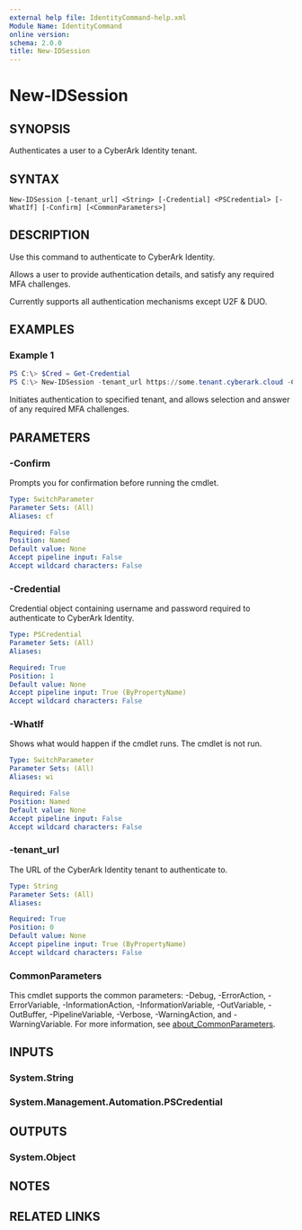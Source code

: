 ```yaml
---
external help file: IdentityCommand-help.xml
Module Name: IdentityCommand
online version:
schema: 2.0.0
title: New-IDSession
---
```


# New-IDSession

## SYNOPSIS
Authenticates a user to a CyberArk Identity tenant.

## SYNTAX

```
New-IDSession [-tenant_url] <String> [-Credential] <PSCredential> [-WhatIf] [-Confirm] [<CommonParameters>]
```

## DESCRIPTION
Use this command to authenticate to CyberArk Identity.

Allows a user to provide authentication details, and satisfy any required MFA challenges.

Currently supports all authentication mechanisms except U2F & DUO.

## EXAMPLES

### Example 1
```powershell
PS C:\> $Cred = Get-Credential
PS C:\> New-IDSession -tenant_url https://some.tenant.cyberark.cloud -Credential $Cred
```

Initiates authentication to specified tenant, and allows selection and answer of any required MFA challenges.

## PARAMETERS

### -Confirm
Prompts you for confirmation before running the cmdlet.

```yaml
Type: SwitchParameter
Parameter Sets: (All)
Aliases: cf

Required: False
Position: Named
Default value: None
Accept pipeline input: False
Accept wildcard characters: False
```

### -Credential
Credential object containing username and password required to authenticate to CyberArk Identity.

```yaml
Type: PSCredential
Parameter Sets: (All)
Aliases:

Required: True
Position: 1
Default value: None
Accept pipeline input: True (ByPropertyName)
Accept wildcard characters: False
```

### -WhatIf
Shows what would happen if the cmdlet runs.
The cmdlet is not run.

```yaml
Type: SwitchParameter
Parameter Sets: (All)
Aliases: wi

Required: False
Position: Named
Default value: None
Accept pipeline input: False
Accept wildcard characters: False
```

### -tenant_url
The URL of the CyberArk Identity tenant to authenticate to.

```yaml
Type: String
Parameter Sets: (All)
Aliases:

Required: True
Position: 0
Default value: None
Accept pipeline input: True (ByPropertyName)
Accept wildcard characters: False
```

### CommonParameters
This cmdlet supports the common parameters: -Debug, -ErrorAction, -ErrorVariable, -InformationAction, -InformationVariable, -OutVariable, -OutBuffer, -PipelineVariable, -Verbose, -WarningAction, and -WarningVariable. For more information, see [about_CommonParameters](http://go.microsoft.com/fwlink/?LinkID=113216).

## INPUTS

### System.String

### System.Management.Automation.PSCredential

## OUTPUTS

### System.Object

## NOTES

## RELATED LINKS
